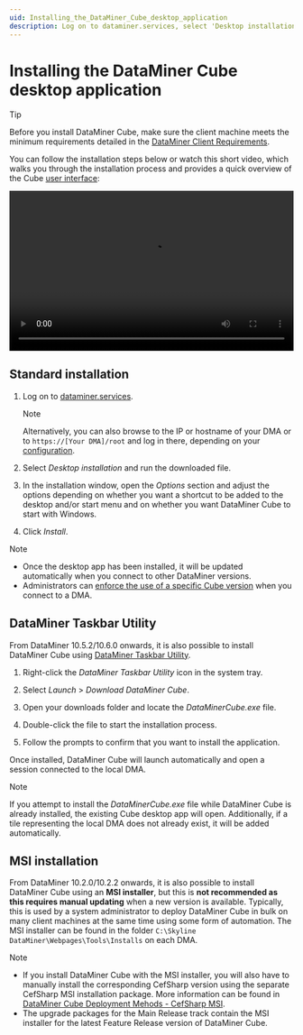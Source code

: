 ```yaml
---
uid: Installing_the_DataMiner_Cube_desktop_application
description: Log on to dataminer.services, select 'Desktop installation' and run the downloaded file. Adjust the options if necessary, and click 'Install'.
---
```


# Installing the DataMiner Cube desktop application

> [!TIP]
> Before you install DataMiner Cube, make sure the client machine meets the minimum requirements detailed in the [DataMiner Client Requirements](xref:DataMiner_Client_Requirements).

You can follow the installation steps below or watch this short video, which walks you through the installation process and provides a quick overview of the Cube [user interface](xref:Cube_UI_components):

<div style="width: 100%; max-width: 800px;">
  <video style="width: 100%; aspect-ratio: 16 / 9; height: auto;" controls>
    <source src="~/user-guide/images/Getting_Started_With_Cube.mp4" type="video/mp4">
  </video>
</div>

## Standard installation

1. Log on to [dataminer.services](xref:Logging_on_to_dataminer_services).

   > [!NOTE]
   > Alternatively, you can also browse to the IP or hostname of your DMA or to `https://[Your DMA]/root` and log in there, depending on your [configuration](xref:Configuring_the_landing_page).

1. Select *Desktop installation* and run the downloaded file.

1. In the installation window, open the *Options* section and adjust the options depending on whether you want a shortcut to be added to the desktop and/or start menu and on whether you want DataMiner Cube to start with Windows.

1. Click *Install*.

> [!NOTE]
>
> - Once the desktop app has been installed, it will be updated automatically when you connect to other DataMiner versions.
> - Administrators can [enforce the use of a specific Cube version](xref:DMA_configuration_related_to_client_applications#managing-client-versions) when you connect to a DMA.

## DataMiner Taskbar Utility

From DataMiner 10.5.2/10.6.0 onwards<!--RN 41308-->, it is also possible to install DataMiner Cube using [DataMiner Taskbar Utility](xref:DataMiner_Taskbar_Utility).

1. Right-click the *DataMiner Taskbar Utility* icon in the system tray.

1. Select *Launch* > *Download DataMiner Cube*.

1. Open your downloads folder and locate the *DataMinerCube.exe* file.

1. Double-click the file to start the installation process.

1. Follow the prompts to confirm that you want to install the application.

Once installed, DataMiner Cube will launch automatically and open a session connected to the local DMA.

> [!NOTE]
> If you attempt to install the *DataMinerCube.exe* file while DataMiner Cube is already installed, the existing Cube desktop app will open. Additionally, if a tile representing the local DMA does not already exist, it will be added automatically.

## MSI installation

From DataMiner 10.2.0/10.2.2 onwards, it is also possible to install DataMiner Cube using an **MSI installer**, but this is **not recommended as this requires manual updating** when a new version is available. Typically, this is used by a system administrator to deploy DataMiner Cube in bulk on many client machines at the same time using some form of automation. The MSI installer can be found in the folder `C:\Skyline DataMiner\Webpages\Tools\Installs` on each DMA.

> [!NOTE]
>
> - If you install DataMiner Cube with the MSI installer, you will also have to manually install the corresponding CefSharp version using the separate CefSharp MSI installation package. More information can be found in [DataMiner Cube Deployment Mehods - CefSharp MSI](xef:DataMiner_Cube_deployment_methods#cefsharp-msi).
> - The upgrade packages for the Main Release track contain the MSI installer for the latest Feature Release version of DataMiner Cube.
